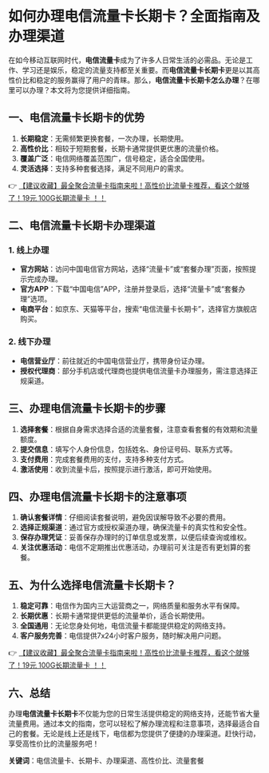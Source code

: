 # 如何办理电信流量卡长期卡？全面指南及办理渠道

在如今移动互联网时代，**电信流量卡**成为了许多人日常生活的必需品。无论是工作、学习还是娱乐，稳定的流量支持都至关重要。而**电信流量卡长期卡**更是以其高性价比和稳定的服务赢得了用户的青睐。那么，**电信流量卡长期卡怎么办理**？在哪里可以办理？本文将为您提供详细指南。

## 一、电信流量卡长期卡的优势

1. **长期稳定**：无需频繁更换套餐，一次办理，长期使用。  
2. **高性价比**：相较于短期套餐，长期卡通常提供更优惠的流量价格。  
3. **覆盖广泛**：电信网络覆盖范围广，信号稳定，适合全国使用。  
4. **灵活选择**：支持多种套餐选择，满足不同用户的需求。

👉 [【建议收藏】最全聚合流量卡指南来啦！高性价比流量卡推荐，看这个就够了！19元 100G长期流量卡 ！！](https://bit.ly/Liuliangka)

## 二、电信流量卡长期卡办理渠道

### 1. 线上办理
- **官方网站**：访问中国电信官方网站，选择“流量卡”或“套餐办理”页面，按照提示完成办理。  
- **官方APP**：下载“中国电信”APP，注册并登录后，选择“流量卡”或“套餐办理”选项。  
- **电商平台**：如京东、天猫等平台，搜索“电信流量卡长期卡”，选择官方旗舰店购买。  

### 2. 线下办理
- **电信营业厅**：前往就近的中国电信营业厅，携带身份证办理。  
- **授权代理商**：部分手机店或代理商也提供电信流量卡办理服务，需注意选择正规渠道。

## 三、办理电信流量卡长期卡的步骤

1. **选择套餐**：根据自身需求选择合适的流量套餐，注意查看套餐的有效期和流量额度。  
2. **提交信息**：填写个人身份信息，包括姓名、身份证号码、联系方式等。  
3. **支付费用**：完成套餐费用的支付，支持多种支付方式。  
4. **激活使用**：收到流量卡后，按照提示进行激活，即可开始使用。

## 四、办理电信流量卡长期卡的注意事项

1. **确认套餐详情**：仔细阅读套餐说明，避免因误解导致不必要的费用。  
2. **选择正规渠道**：通过官方或授权渠道办理，确保流量卡的真实性和安全性。  
3. **保存办理凭证**：妥善保存办理时的订单信息或发票，以便后续查询或维权。  
4. **关注优惠活动**：电信不定期推出优惠活动，办理前可关注是否有更划算的套餐。

## 五、为什么选择电信流量卡长期卡？

1. **稳定可靠**：电信作为国内三大运营商之一，网络质量和服务水平有保障。  
2. **长期优惠**：长期卡通常提供更低的流量单价，适合长期使用。  
3. **全国通用**：无论您身处何地，电信流量卡都能提供稳定的网络支持。  
4. **客户服务完善**：电信提供7x24小时客户服务，随时解决用户问题。

👉 [【建议收藏】最全聚合流量卡指南来啦！高性价比流量卡推荐，看这个就够了！19元 100G长期流量卡 ！！](https://bit.ly/Liuliangka)

## 六、总结

办理**电信流量卡长期卡**不仅能为您的日常生活提供稳定的网络支持，还能节省大量流量费用。通过本文的指南，您可以轻松了解办理流程和注意事项，选择最适合自己的套餐。无论是线上还是线下，电信都为您提供了便捷的办理渠道。赶快行动，享受高性价比的流量服务吧！

**关键词**：电信流量卡、长期卡、办理渠道、高性价比、流量套餐